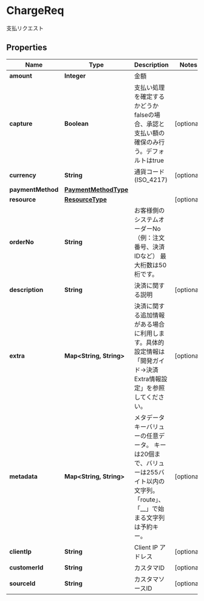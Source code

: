 

# ChargeReq

支払リクエスト
## Properties

Name | Type | Description | Notes
------------ | ------------- | ------------- | -------------
**amount** | **Integer** | 金額 | 
**capture** | **Boolean** | 支払い処理を確定するかどうか falseの場合、承認と支払い額の確保のみ行う。デフォルトはtrue  |  [optional]
**currency** | **String** | 通貨コード (ISO_4217) |  [optional]
**paymentMethod** | [**PaymentMethodType**](PaymentMethodType.md) |  | 
**resource** | [**ResourceType**](ResourceType.md) |  |  [optional]
**orderNo** | **String** | お客様側のシステムオーダーNo（例：注文番号、決済IDなど） 最大桁数は50桁です。  | 
**description** | **String** | 決済に関する説明 |  [optional]
**extra** | **Map&lt;String, String&gt;** | 決済に関する追加情報がある場合に利用します。具体的設定情報は「開発ガイド-&gt;決済Extra情報設定」を参照してください。 |  [optional]
**metadata** | **Map&lt;String, String&gt;** | メタデータ キーバリューの任意データ。 キーは20個まで、バリューは255バイト以内の文字列。 「route」、「__」で始まる文字列は予約キー。  |  [optional]
**clientIp** | **String** | Client IP アドレス |  [optional]
**customerId** | **String** | カスタマID |  [optional]
**sourceId** | **String** | カスタマソースID |  [optional]



